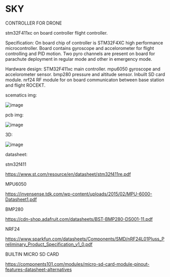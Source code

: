 # SKY
CONTROLLER FOR DRONE

stm32F411xc on board controller flight controller.


Specification:
On board chip of controller is STM32F4XC high performance microcontroller.
Board contains gyroscope and accelorometer for flight controlling and PID motion.
Two pyro channels are present on board for parachute deployment in regular mode and other in emergency  mode.


Hardware design:
STM32F411xc main controller.
mpu6050 gyroscope and accelorometer sensor.
bmp280 pressure and altitude sensor.
Inbuilt SD card module.
nrf24 RF module for on board communicaton between base station and flight ROCEKT.


scematics img:

![image](https://user-images.githubusercontent.com/114358863/228628429-09c70a89-7db2-49fd-b2ef-2cce207696d4.png)

pcb img:

![image](https://user-images.githubusercontent.com/114358863/228628094-14ec1e12-a6ac-4a39-9471-7c13ca92b75c.png)

3D:

![image](https://user-images.githubusercontent.com/114358863/228628309-ca51cfef-0d01-4d40-bd45-98916c7a1b14.png)



datasheet:

stm32f411 

https://www.st.com/resource/en/datasheet/stm32f411re.pdf

MPU6050

https://invensense.tdk.com/wp-content/uploads/2015/02/MPU-6000-Datasheet1.pdf

BMP280

https://cdn-shop.adafruit.com/datasheets/BST-BMP280-DS001-11.pdf

NRF24

https://www.sparkfun.com/datasheets/Components/SMD/nRF24L01Pluss_Preliminary_Product_Specification_v1_0.pdf

BUILTIN MICRO SD CARD

https://components101.com/modules/micro-sd-card-module-pinout-features-datasheet-alternatives
